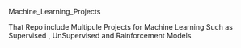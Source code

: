 Machine_Learning_Projects

That Repo include Multipule Projects for Machine Learning Such as Supervised , UnSupervised and Rainforcement Models
